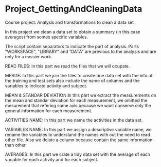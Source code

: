 # Project_GettingAndCleaningData
Course project: Analysis and transformations to clean a data set

In this project we clean a data set to obtain a summary (in this case averages) from somes specific variables.

The script contain separators to indicate the part of analysis.
Parts "WORKSPACE", "LIBRARY" and "DATA" are previous to the analysis and are only for a eassier work.

READ FILES: In this part we read the files that we will ocupate.

MERGE: In this part we join the files to create one data set with the info of the training and test sets also include the name of columns and the variables to indicate activity and subject.

MEAN & STANDAR DEVIATION:In this part we extract the measurements on the mean and standar deviation for each measurement, we omitted the mesurement that refering some axis because we want conserve only the general information for each measurement.

ACTIVITIES NAME: In this part we name the activities in the data set.

VARIABLES NAME: In this part we assign a descriptive variable name, we rename the variables to understand the names with out the need to read other file. Also we delate a column because contain the same information than other.

AVERAGES: In this part we crate a tidy data set with the average of each variable for each activity and for each subject.
